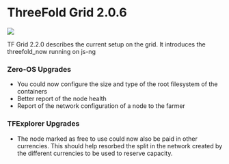 # ThreeFold Grid 2.0.6

![](img/releasenotes.jpg)

TF Grid 2.2.0 describes the current setup on the grid.
It introduces the threefold_now running on js-ng

### Zero-OS Upgrades

- You could now configure the size and type of the root filesystem of the containers
- Better report of the node health
- Report of the network configuration of a node to the farmer

### TFExplorer Upgrades

- The node marked as free to use could now also be paid in other currencies. This should help resorbed the split in the network created by the different currencies to be used to reserve capacity.